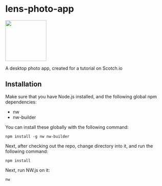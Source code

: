 # lens-photo-app
<img src="https://raw.githubusercontent.com/paulbjensen/lens-photo-app/master/lens.png" width="128px" height="128px" />

A desktop photo app, created for a tutorial on Scotch.io

Installation
---

Make sure that you have Node.js installed, and the following global npm dependencies:

- nw
- nw-builder

You can install these globally with the following command:

    npm install -g nw nw-builder

Next, after checking out the repo, change directory into it, and run the following command:

    npm install
    
Next, run NW.js on it:

    nw
    
